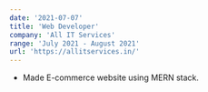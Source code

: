```yaml
---
date: '2021-07-07'
title: 'Web Developer'
company: 'All IT Services'
range: 'July 2021 - August 2021'
url: 'https://allitservices.in/'
---
```


- Made E-commerce website using MERN stack.
